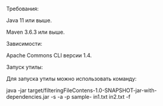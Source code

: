 Требования:

Java 11 или выше.

Maven 3.6.3 или выше.

Зависимости:

Apache Commons CLI версии 1.4.

Запуск утилы:

Для запуска утилы можно использовать команду:

java -jar target/filteringFileContens-1.0-SNAPSHOT-jar-with-dependencies.jar -s -a -p sample- in1.txt in2.txt -f
